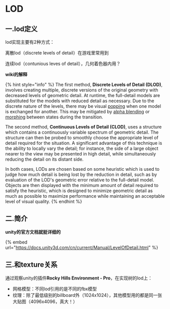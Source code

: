 # LOD

## 一.lod定义

lod实现主要有2种方式：

离散lod（discrete levels of detail）在游戏里常用到

连续lod（contunious leves of detail），几何着色器内用？

**wiki的解释**

{% hint style="info" %}
The first method, **Discrete Levels of Detail (DLOD)**, involves creating multiple, discrete versions of the original geometry with decreased levels of geometric detail. At runtime, the full-detail models are substituted for the models with reduced detail as necessary. Due to the discrete nature of the levels, there may be visual [popping](https://en.wikipedia.org/wiki/Popping\_\(computer\_graphics\)) when one model is exchanged for another. This may be mitigated by [alpha blending](https://en.wikipedia.org/wiki/Alpha\_blending) or [morphing](https://en.wikipedia.org/wiki/Morphing) between states during the transition.

The second method, **Continuous Levels of Detail (CLOD)**, uses a structure which contains a continuously variable spectrum of geometric detail. The structure can then be probed to smoothly choose the appropriate level of detail required for the situation. A significant advantage of this technique is the ability to locally vary the detail; for instance, the side of a large object nearer to the view may be presented in high detail, while simultaneously reducing the detail on its distant side.

In both cases, LODs are chosen based on some heuristic which is used to judge how much detail is being lost by the reduction in detail, such as by evaluation of the LOD's geometric error relative to the full-detail model. Objects are then displayed with the minimum amount of detail required to satisfy the heuristic, which is designed to minimize geometric detail as much as possible to maximize performance while maintaining an acceptable level of visual quality.
{% endhint %}

## 二.简介

**unity的官方文档就挺详细的**

{% embed url="https://docs.unity3d.com/cn/current/Manual/LevelOfDetail.html" %}

## 三.和texture关系

通过观察unity的插件**Rocky Hills Environment - Pro**，在实现树的lod上：

* 网格模型：不同lod引用的是不同的fbx模型
* 纹理：除了最低级别的billboard外（1024x1024），其他模型用的都是同一张大贴图（4096x4096，真大！）
